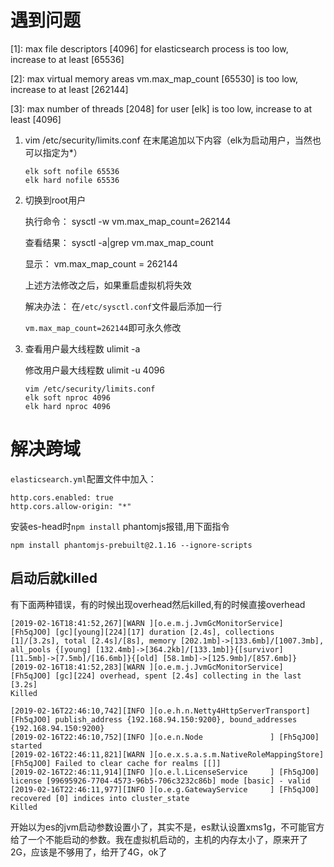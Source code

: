 # 遇到问题

[1]: max file descriptors [4096] for elasticsearch process is too low, increase to at least [65536]

[2]: max virtual memory areas vm.max_map_count [65530] is too low, increase to at least [262144]

[3]: max number of threads [2048] for user [elk] is too low, increase to at least [4096] 

1. vim /etc/security/limits.conf 在末尾追加以下内容（elk为启动用户，当然也可以指定为*）

   ```shell
   elk soft nofile 65536 
   elk hard nofile 65536 
   ```

2. 切换到root用户 

   执行命令： sysctl -w vm.max_map_count=262144 

   查看结果： sysctl -a|grep vm.max_map_count 

   显示： vm.max_map_count = 262144   

   上述方法修改之后，如果重启虚拟机将失效 

   解决办法： 在`/etc/sysctl.conf`文件最后添加一行 

   `vm.max_map_count=262144`即可永久修改 

3. 查看用户最大线程数 ulimit -a 

   修改用户最大线程数 ulimit -u 4096 

   ```shell
   vim /etc/security/limits.conf 
   elk soft nproc 4096
   elk hard nproc 4096
   ```



# 解决跨域

`elasticsearch.yml`配置文件中加入：

```
http.cors.enabled: true
http.cors.allow-origin: "*"
```

安装es-head时`npm install`    phantomjs报错,用下面指令

```shell
npm install phantomjs-prebuilt@2.1.16 --ignore-scripts
```



## 启动后就killed

有下面两种错误，有的时候出现overhead然后killed,有的时候直接overhead

```shell
[2019-02-16T18:41:52,267][WARN ][o.e.m.j.JvmGcMonitorService] [Fh5qJO0] [gc][young][224][17] duration [2.4s], collections [1]/[3.2s], total [2.4s]/[8s], memory [202.1mb]->[133.6mb]/[1007.3mb], all_pools {[young] [132.4mb]->[364.2kb]/[133.1mb]}{[survivor] [11.5mb]->[7.5mb]/[16.6mb]}{[old] [58.1mb]->[125.9mb]/[857.6mb]}
[2019-02-16T18:41:52,283][WARN ][o.e.m.j.JvmGcMonitorService] [Fh5qJO0] [gc][224] overhead, spent [2.4s] collecting in the last [3.2s]
Killed

```

```shell
[2019-02-16T22:46:10,742][INFO ][o.e.h.n.Netty4HttpServerTransport] [Fh5qJO0] publish_address {192.168.94.150:9200}, bound_addresses {192.168.94.150:9200}
[2019-02-16T22:46:10,752][INFO ][o.e.n.Node               ] [Fh5qJO0] started
[2019-02-16T22:46:11,821][WARN ][o.e.x.s.a.s.m.NativeRoleMappingStore] [Fh5qJO0] Failed to clear cache for realms [[]]
[2019-02-16T22:46:11,914][INFO ][o.e.l.LicenseService     ] [Fh5qJO0] license [99695926-7704-4573-96b5-706c3232c86b] mode [basic] - valid
[2019-02-16T22:46:11,977][INFO ][o.e.g.GatewayService     ] [Fh5qJO0] recovered [0] indices into cluster_state
Killed

```

开始以为es的jvm启动参数设置小了，其实不是，es默认设置xms1g，不可能官方给了一个不能启动的参数。我在虚拟机启动的，主机的内存太小了，原来开了2G，应该是不够用了，给开了4G，ok了